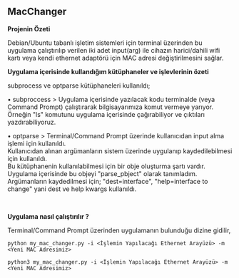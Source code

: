 ## MacChanger
<strong>Projenin Özeti</strong>
<p>Debian/Ubuntu tabanlı işletim sistemleri için terminal üzerinden bu uygulama çalıştırılıp verilen iki adet input(arg) ile cihazın harici/dahili wifi kartı veya kendi ethernet adaptörü için MAC adresi değiştirilmesini sağlar.</p>

<strong>Uygulama içerisinde kullandığım kütüphaneler ve işlevlerinin özeti</strong><br>
  <p>subprocess ve optparse kütüphaneleri kullanıldı;<br>
<p>• subproccess > Uygulama içerisinde yazılacak kodu terminalde (veya Command Prompt) çalıştırarak bilgisayarımıza komut vermeye yarıyor. <br>
  Örneğin "ls" komutunu uygulama içerisinde çağırabiliyor ve çıktıları yazdırabiliyoruz.<br>
<p>• optparse > Terminal/Command Prompt üzerinde kullanıcıdan input alma işlemi için kullanıldı.<br>
  Kullanıcıdan alınan argümanların sistem üzerinde uygulanıp kaydedilebilmesi için kullanıldı.<br>
  Bu kütüphanenin kullanılabilmesi için bir obje oluşturma şartı vardır. Uygulama içerisinde bu objeyi "parse_pbject" olarak tanımladım.<br>
  Argümanların kaydedilmesi için; "dest=interface", "help=interface to change" yani dest ve help kwargs kullanıldı.</p><br>
  
<strong>Uygulama nasıl çalıştırılır ?</strong><br>
<p>Terminal/Command Prompt üzerinden uygulamanın bulunduğu dizine gidilir,</p>

```
python my_mac_changer.py -i <İşlemin Yapılacağı Ethernet Arayüzü> -m <Yeni MAC Adresimiz>

python3 my_mac_changer.py -i <İşlemin Yapılacağı Ethernet Arayüzü> -m <Yeni MAC Adresimiz>




